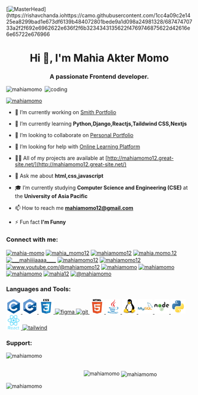 [![MasterHead](https://1.bp.blogspot.com/-7A4WynwLsM...)](https://rishavchanda.iohttps://camo.githubusercontent.com/1cc4a09c2e1425ea8299bad1e673df6139b484072801bede9a1d098a24981328/68747470733a2f2f692e6962622e636f2f6b3234343135622f4769746875622d42616e6e65722e676966

<h1 align="center">Hi 👋, I'm Mahia Akter Momo</h1>
<h3 align="center">A passionate Frontend developer.</h3>

<img align="right" alt="coding" width="400" src="https://user-images.githubusercontent.com/59734313/157189039-c09b3e38-9f42-42c0-ab54-14f1574190a7.gif">


<p align="left"> <img src="https://komarev.com/ghpvc/?username=mahiamomo&label=Profile%20views&color=0e75b6&style=flat" alt="mahiamomo" /> </p>

<p align="left"> <a href="https://github.com/ryo-ma/github-profile-trophy"><img src="https://github-profile-trophy.vercel.app/?username=mahiamomo" alt="mahiamomo" /></a> </p>

- 🔭 I’m currently working on [Smith Portfolio](https://onlineportfoliobuz.great-site.net/?fbclid=IwZXh0bgNhZW0CMTAAAR0bWZK44qXe1MhSAGVVa7eGBhMYf1W8pX22dBKy45mLaCawx8iNCSdZEpY_aem_yCxjLd9rOkv6ew6wzSw9mg)

- 🌱 I’m currently learning **Python,Django,Reactjs,Taildwind CSS,Nextjs**

- 👯 I’m looking to collaborate on [Personal Portfolio](https://onlineportfoliobuz.great-site.net/?fbclid=IwZXh0bgNhZW0CMTAAAR0bWZK44qXe1MhSAGVVa7eGBhMYf1W8pX22dBKy45mLaCawx8iNCSdZEpY_aem_yCxjLd9rOkv6ew6wzSw9mg)

- 🤝 I’m looking for help with [Online Learning Platform](https://mahiamomo12.wixsite.com/skillmingle-1)

- 👨‍💻 All of my projects are available at [http://mahiamomo12.great-site.net/](http://mahiamomo12.great-site.net/)

- 💬 Ask me about **html,css,javascript**

- 🎓 I’m currently studying **Computer Science and Engineering (CSE)** at the **University of Asia Pacific**

- 📫 How to reach me **mahiamomo12@gmail.com**

- ⚡ Fun fact **I'm Funny**

<h3 align="left">Connect with me:</h3>
<p align="left">
<a href="https://codepen.io/mahia-momo" target="blank"><img align="center" src="https://raw.githubusercontent.com/rahuldkjain/github-profile-readme-generator/master/src/images/icons/Social/codepen.svg" alt="mahia-momo" height="30" width="40" /></a>
<a href="https://twitter.com/mahia_momo12" target="blank"><img align="center" src="https://raw.githubusercontent.com/rahuldkjain/github-profile-readme-generator/master/src/images/icons/Social/twitter.svg" alt="mahia_momo12" height="30" width="40" /></a>
<a href="https://linkedin.com/in/mahiamomo12" target="blank"><img align="center" src="https://raw.githubusercontent.com/rahuldkjain/github-profile-readme-generator/master/src/images/icons/Social/linked-in-alt.svg" alt="mahiamomo12" height="30" width="40" /></a>
<a href="https://fb.com/mahia.momo.12" target="blank"><img align="center" src="https://raw.githubusercontent.com/rahuldkjain/github-profile-readme-generator/master/src/images/icons/Social/facebook.svg" alt="mahia.momo.12" height="30" width="40" /></a>
<a href="https://instagram.com/___mahiiiiaaaa____" target="blank"><img align="center" src="https://raw.githubusercontent.com/rahuldkjain/github-profile-readme-generator/master/src/images/icons/Social/instagram.svg" alt="___mahiiiiaaaa____" height="30" width="40" /></a>
<a href="https://dribbble.com/mahiamomo12" target="blank"><img align="center" src="https://raw.githubusercontent.com/rahuldkjain/github-profile-readme-generator/master/src/images/icons/Social/dribbble.svg" alt="mahiamomo12" height="30" width="40" /></a>
<a href="https://www.behance.net/mahiamomo12" target="blank"><img align="center" src="https://raw.githubusercontent.com/rahuldkjain/github-profile-readme-generator/master/src/images/icons/Social/behance.svg" alt="mahiamomo12" height="30" width="40" /></a>
<a href="https://www.youtube.com/c/www.youtube.com/@mahiamomo12" target="blank"><img align="center" src="https://raw.githubusercontent.com/rahuldkjain/github-profile-readme-generator/master/src/images/icons/Social/youtube.svg" alt="www.youtube.com/@mahiamomo12" height="30" width="40" /></a>
<a href="https://www.codechef.com/users/mahiamomo" target="blank"><img align="center" src="https://cdn.jsdelivr.net/npm/simple-icons@3.1.0/icons/codechef.svg" alt="mahiamomo" height="30" width="40" /></a>
<a href="https://www.hackerrank.com/mahiamomo" target="blank"><img align="center" src="https://raw.githubusercontent.com/rahuldkjain/github-profile-readme-generator/master/src/images/icons/Social/hackerrank.svg" alt="mahiamomo" height="30" width="40" /></a>
<a href="https://codeforces.com/profile/mahiamomo" target="blank"><img align="center" src="https://raw.githubusercontent.com/rahuldkjain/github-profile-readme-generator/master/src/images/icons/Social/codeforces.svg" alt="mahiamomo" height="30" width="40" /></a>
<a href="https://www.leetcode.com/mahia12" target="blank"><img align="center" src="https://raw.githubusercontent.com/rahuldkjain/github-profile-readme-generator/master/src/images/icons/Social/leet-code.svg" alt="mahia12" height="30" width="40" /></a>
<a href="https://www.hackerearth.com/@mahiamomo" target="blank"><img align="center" src="https://raw.githubusercontent.com/rahuldkjain/github-profile-readme-generator/master/src/images/icons/Social/hackerearth.svg" alt="@mahiamomo" height="30" width="40" /></a>
</p>

<h3 align="left">Languages and Tools:</h3>
<p align="left"> <a href="https://www.cprogramming.com/" target="_blank" rel="noreferrer"> <img src="https://raw.githubusercontent.com/devicons/devicon/master/icons/c/c-original.svg" alt="c" width="40" height="40"/> </a> <a href="https://www.w3schools.com/cpp/" target="_blank" rel="noreferrer"> <img src="https://raw.githubusercontent.com/devicons/devicon/master/icons/cplusplus/cplusplus-original.svg" alt="cplusplus" width="40" height="40"/> </a> <a href="https://www.w3schools.com/css/" target="_blank" rel="noreferrer"> <img src="https://raw.githubusercontent.com/devicons/devicon/master/icons/css3/css3-original-wordmark.svg" alt="css3" width="40" height="40"/> </a> <a href="https://www.figma.com/" target="_blank" rel="noreferrer"> <img src="https://www.vectorlogo.zone/logos/figma/figma-icon.svg" alt="figma" width="40" height="40"/> </a> <a href="https://git-scm.com/" target="_blank" rel="noreferrer"> <img src="https://www.vectorlogo.zone/logos/git-scm/git-scm-icon.svg" alt="git" width="40" height="40"/> </a> <a href="https://www.w3.org/html/" target="_blank" rel="noreferrer"> <img src="https://raw.githubusercontent.com/devicons/devicon/master/icons/html5/html5-original-wordmark.svg" alt="html5" width="40" height="40"/> </a> <a href="https://www.java.com" target="_blank" rel="noreferrer"> <img src="https://raw.githubusercontent.com/devicons/devicon/master/icons/java/java-original.svg" alt="java" width="40" height="40"/> </a> <a href="https://www.linux.org/" target="_blank" rel="noreferrer"> <img src="https://raw.githubusercontent.com/devicons/devicon/master/icons/linux/linux-original.svg" alt="linux" width="40" height="40"/> </a> <a href="https://www.mysql.com/" target="_blank" rel="noreferrer"> <img src="https://raw.githubusercontent.com/devicons/devicon/master/icons/mysql/mysql-original-wordmark.svg" alt="mysql" width="40" height="40"/> </a> <a href="https://nodejs.org" target="_blank" rel="noreferrer"> <img src="https://raw.githubusercontent.com/devicons/devicon/master/icons/nodejs/nodejs-original-wordmark.svg" alt="nodejs" width="40" height="40"/> </a> <a href="https://www.python.org" target="_blank" rel="noreferrer"> <img src="https://raw.githubusercontent.com/devicons/devicon/master/icons/python/python-original.svg" alt="python" width="40" height="40"/> </a> <a href="https://reactjs.org/" target="_blank" rel="noreferrer"> <img src="https://raw.githubusercontent.com/devicons/devicon/master/icons/react/react-original-wordmark.svg" alt="react" width="40" height="40"/> </a> <a href="https://tailwindcss.com/" target="_blank" rel="noreferrer"> <img src="https://www.vectorlogo.zone/logos/tailwindcss/tailwindcss-icon.svg" alt="tailwind" width="40" height="40"/> </a> </p>

<h3 align="left">Support:</h3>
<p><a href="https://www.buymeacoffee.com/mahiamomo"> <img align="left" src="https://cdn.buymeacoffee.com/buttons/v2/default-yellow.png" height="50" width="210" alt="mahiamomo" /></a></p><br><br>

<p><img align="left" src="https://github-readme-stats.vercel.app/api/top-langs?username=mahiamomo&show_icons=true&locale=en&layout=compact" alt="mahiamomo" /></p>

<p>&nbsp;<img align="center" src="https://github-readme-stats.vercel.app/api?username=mahiamomo&show_icons=true&locale=en" alt="mahiamomo" /></p>

<p><img align="center" src="https://github-readme-streak-stats.herokuapp.com/?user=mahiamomo&" alt="mahiamomo" /></p>
